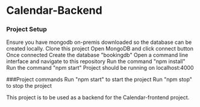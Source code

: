 # Calendar-Backend
### Project Setup
Ensure you have mongodb on-premis downloaded so the database can be created locally.
Clone this project 
Open MongoDB and click connect button
Once connected Create the database "bookingdb"
Open a command line interface and navigate to this repository
Run the command "npm install"
Run the command "npm start"
Project should be running on localhost:4000

###Project commands
Run "npm start" to start the project
Run "npm stop" to stop the project


This project is to be used as a backend for the Calendar-frontend project.
